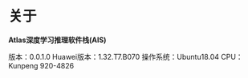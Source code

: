 # 关于

**Atlas深度学习推理软件栈(AIS)**

版本：0.0.1.0
Huawei版本：1.32.T7.B070
操作系统：Ubuntu18.04
CPU：Kunpeng 920-4826